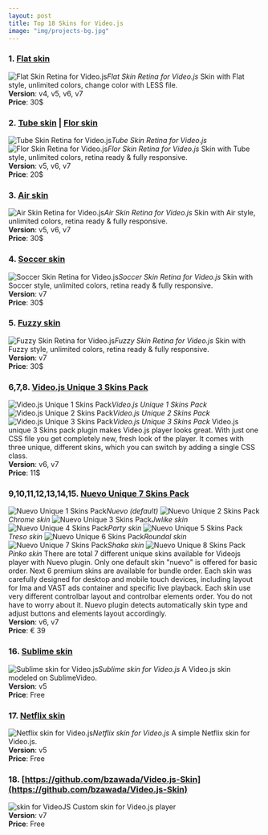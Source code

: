```yaml
---
layout: post
title: Top 18 Skins for Video.js
image: "img/projects-bg.jpg"
---
```


### 1. [Flat skin](https://codecanyon.net/item/flat-skin-retina-for-jw-player/12752001)
![Flat Skin Retina for Video.js](https://boxxv.github.io/img/player/flat-videojs.jpg "Flat Skin Retina for VideoJS")_Flat Skin Retina for Video.js_
Skin with Flat style, unlimited colors, change color with LESS file.  
**Version**: v4, v5, v6, v7  
**Price**: 30$

### 2. [Tube skin](https://codecanyon.net/item/tube-skin-retina-for-videojs/17661814) | [Flor skin](https://codecanyon.net/item/flor-html5-video-player/25396869)
![Tube Skin Retina for Video.js](https://boxxv.github.io/img/player/tube-videojs.jpg "Tube Skin Retina for VideoJS")_Tube Skin Retina for Video.js_
![Flor Skin Retina for Video.js](https://boxxv.github.io/img/player/flor.jpg "Flor Skin Retina for VideoJS")_Flor Skin Retina for Video.js_
Skin with Tube style, unlimited colors, retina ready & fully responsive.  
**Version**: v5, v6, v7  
**Price**: 20$


### 3. [Air skin](https://codecanyon.net/item/air-skin-retina-for-videojs/22886702)
![Air Skin Retina for Video.js](https://boxxv.github.io/img/player/air-videojs.jpg "Air Skin Retina for VideoJS")_Air Skin Retina for Video.js_
Skin with Air style, unlimited colors, retina ready & fully responsive.  
**Version**: v5, v6, v7  
**Price**: 30$


### 4. [Soccer skin](https://codecanyon.net/item/soccer-skin-for-videojs/25296862)
![Soccer Skin Retina for Video.js](https://boxxv.github.io/img/player/soccer.jpg "Soccer Skin Retina for VideoJS")_Soccer Skin Retina for Video.js_
Skin with Soccer style, unlimited colors, retina ready & fully responsive.  
**Version**: v7  
**Price**: 30$


### 5. [Fuzzy skin](https://codecanyon.net/item/fuzzy-skin-retina-for-videojs/25162597)
![Fuzzy Skin Retina for Video.js](https://boxxv.github.io/img/player/fuzzy.jpg "Fuzzy Skin Retina for VideoJS")_Fuzzy Skin Retina for Video.js_
Skin with Fuzzy style, unlimited colors, retina ready & fully responsive.  
**Version**: v7  
**Price**: 30$


### 6,7,8. [Video.js Unique 3 Skins Pack](https://codecanyon.net/item/videojs-unique-3-skins-pack/19496137)
![Video.js Unique 1 Skins Pack](https://boxxv.github.io/img/player/videojs-unique-skin-1.jpg "Video.js Unique 1 Skins Pack")_Video.js Unique 1 Skins Pack_
![Video.js Unique 2 Skins Pack](https://boxxv.github.io/img/player/videojs-unique-skin-2.jpg "Video.js Unique 2 Skins Pack")_Video.js Unique 2 Skins Pack_
![Video.js Unique 3 Skins Pack](https://boxxv.github.io/img/player/videojs-unique-skin-3.jpg "Video.js Unique 3 Skins Pack")_Video.js Unique 3 Skins Pack_
Video.js unique 3 Skins pack plugin makes Video.js player looks great. With just one CSS file you get completely new, fresh look of the player. It comes with three unique, different skins, which you can switch by adding a single CSS class.  
**Version**: v6, v7  
**Price**: 11$


### 9,10,11,12,13,14,15. [Nuevo Unique 7 Skins Pack](https://www.nuevodevel.com/nuevo/skins)
![Nuevo Unique 1 Skins Pack](https://boxxv.github.io/img/player/nuevo.jpg "Nuevo Unique 1 Skins Pack")_Nuevo (default)_
![Nuevo Unique 2 Skins Pack](https://boxxv.github.io/img/player/chrome.jpg "Nuevo Unique 2 Skins Pack")_Chrome skin_
![Nuevo Unique 3 Skins Pack](https://boxxv.github.io/img/player/Jwlike.jpg "Nuevo Unique 3 Skins Pack")_Jwlike skin_
![Nuevo Unique 4 Skins Pack](https://boxxv.github.io/img/player/party.jpg "Nuevo Unique 4 Skins Pack")_Party skin_
![Nuevo Unique 5 Skins Pack](https://boxxv.github.io/img/player/treso.jpg "Nuevo Unique 5 Skins Pack")_Treso skin_
![Nuevo Unique 6 Skins Pack](https://boxxv.github.io/img/player/roundal.jpg "Nuevo Unique 6 Skins Pack")_Roundal skin_
![Nuevo Unique 7 Skins Pack](https://boxxv.github.io/img/player/shaka.jpg "Nuevo Unique 7 Skins Pack")_Shaka skin_
![Nuevo Unique 8 Skins Pack](https://boxxv.github.io/img/player/pinko.jpg "Nuevo Unique 8 Skins Pack")_Pinko skin_
There are total 7 different unique skins available for Videojs player with Nuevo plugin. Only one default skin "nuevo" is offered for basic order. Next 6 premium skins are available for bundle order.
Each skin was carefully designed for desktop and mobile touch devices, including layout for Ima and VAST ads container and specific live playback. Each skin use very different controlbar layout and controlbar elements order. You do not have to worry about it. Nuevo plugin detects automatically skin type and adjust buttons and elements layout accordingly.  
**Version**: v6, v7  
**Price**: € 39


### 16. [Sublime skin](https://github.com/videojs/video.js/wiki/Skins)
![Sublime skin for Video.js](https://boxxv.github.io/img/player/sublime.png "Sublime skin for VideoJS")_Sublime skin for Video.js_
A Video.js skin modeled on SublimeVideo.  
**Version**: v5  
**Price**: Free


### 17. [Netflix skin](https://codepen.io/benjipott/pen/JELELN)
![Netflix skin for Video.js](https://boxxv.github.io/img/player/netflix.jpg "Netflix skin for VideoJS")_Netflix skin for Video.js_
A simple Netflix skin for Video.js.  
**Version**: v5  
**Price**: Free

### 18. [https://github.com/bzawada/Video.js-Skin](https://github.com/bzawada/Video.js-Skin)
![skin for VideoJS](https://boxxv.github.io/img/player/videojs-skin.png "skin for VideoJS")
Custom skin for Video.js player  
**Version**: v7  
**Price**: Free